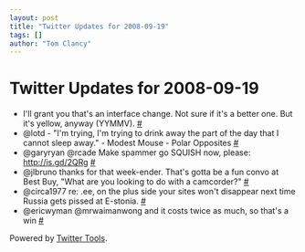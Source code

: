 ```yaml
---
layout: post
title: "Twitter Updates for 2008-09-19"
tags: []
author: "Tom Clancy"
---
```


# Twitter Updates for 2008-09-19

<ul>
	<li>I'll grant you that's an interface change. Not sure if it's a better one. But it's yellow, anyway (YYMMV). <a href="http://twitter.com/tclancy/statuses/926736538">#</a></li>
	<li>@lotd - "I'm trying, I'm trying to drink away the part of the day that I cannot sleep away." - Modest Mouse - Polar Opposites <a href="http://twitter.com/tclancy/statuses/927469634">#</a></li>
	<li>@garyryan @rcade Make spammer go SQUISH now, please: <a href="http://is.gd/2QRg" rel="nofollow">http://is.gd/2QRg</a> <a href="http://twitter.com/tclancy/statuses/927484051">#</a></li>
	<li>@jlbruno thanks for that week-ender. That's gotta be a fun convo at Best Buy, "What are you looking to do with a camcorder?" <a href="http://twitter.com/tclancy/statuses/927485139">#</a></li>
	<li>@circa1977 re: .ee, on the plus side your sites won't disappear next time Russia gets pissed at E-stonia. <a href="http://twitter.com/tclancy/statuses/927486276">#</a></li>
	<li>@ericwyman  @mrwaimanwong and it costs twice as much, so that's a win <a href="http://twitter.com/tclancy/statuses/927642393">#</a></li>
</ul>
<p>Powered by <a href="http://alexking.org/projects/wordpress">Twitter Tools</a>.</p>
